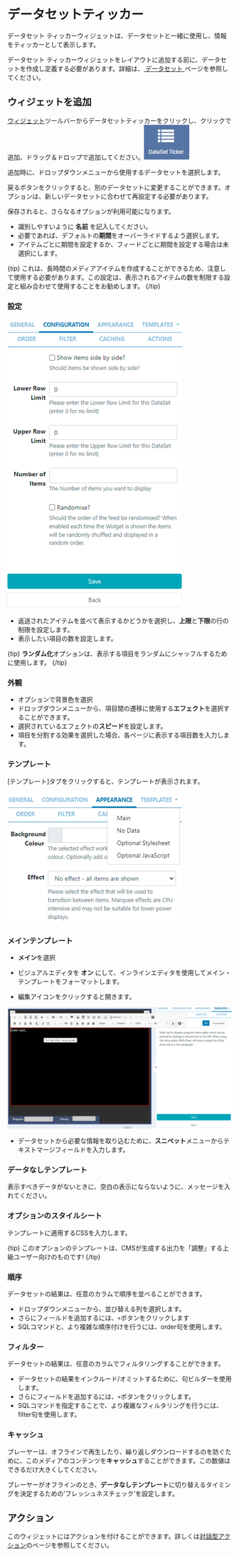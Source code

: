 <!--toc=widgets-->
# データセットティッカー

データセット ティッカーウィジェットは、データセットと一緒に使用し、情報をティッカーとして表示します。

データセット ティッカーウィジェットをレイアウトに追加する前に、データセットを作成し定義する必要があります。詳細は、[ データセット ](media_datasets.html) ページを参照してください。

## ウィジェットを追加

[ウィジェット](layouts_widgets.html)ツールバーからデータセットティッカーをクリックし、クリックで追加、ドラッグ＆ドロップで追加してください。![DataSet Ticker Widget](img\v2_media_datasetticker_widget.png)

追加時に、ドロップダウンメニューから使用するデータセットを選択します。

戻るボタンをクリックすると、別のデータセットに変更することができます。オプションは、新しいデータセットに合わせて再設定する必要があります。


保存されると、さらなるオプションが利用可能になります。

- 識別しやすいように **名前** を記入してください。
- 必要であれば、デフォルトの**期間**をオーバーライドするよう選択します。
- アイテムごとに期間を設定するか、フィードごとに期間を設定する場合は未選択にします。

{tip}
これは、長時間のメディアアイテムを作成することができるため、注意して使用する必要があります。この設定は、表示されるアイテムの数を制限する設定と組み合わせて使用することをお勧めします。
{/tip}

### 設定

![DataSet Ticker Configuration](img\v3.1_media_datasetticker_configuration.png)

- 返送されたアイテムを並べて表示するかどうかを選択し、**上限**と**下限**の行の制限を設定します。
- 表示したい項目の数を設定します。

{tip}
**ランダム化**オプションは、表示する項目をランダムにシャッフルするために使用します。
{/tip}

### 外観

- オプションで背景色を選択
- ドロップダウンメニューから、項目間の遷移に使用する**エフェクト**を選択することができます。
- 選択されているエフェクトの**スピード**を設定します。
- 項目を分割する効果を選択した場合、各ページに表示する項目数を入力します。

### テンプレート

[テンプレート]タブをクリックすると、テンプレートが表示されます。

![DataSet Ticker Template](img\v3.1_media_datasetticker_templates.png)

### メインテンプレート

- **メイン**を選択

- ビジュアルエディタを **オン** にして、インラインエディタを使用してメイン・テンプレートをフォーマットします。
- 編集アイコンをクリックすると開きます。

![DataSet Ticker Inline Editor](img\v3.1_media_datasetticker_inline_editor.png)

- データセットから必要な情報を取り込むために、**スニペット**メニューからテキストマージフィールドを入力します。

### データなしテンプレート

表示すべきデータがないときに、空白の表示にならないように、メッセージを入れてください。

### オプションのスタイルシート

テンプレートに適用するCSSを入力します。

{tip}
このオプションのテンプレートは、CMSが生成する出力を「調整」する上級ユーザー向けのものです!
{/tip}

### 順序

データセットの結果は、任意のカラムで順序を並べることができます。

- ドロップダウンメニューから、並び替える列を選択します。
- さらにフィールドを追加するには、`+`ボタンをクリックします
- SQLコマンドと、より複雑な順序付けを行うには、order句を使用します。

### フィルター

データセットの結果は、任意のカラムでフィルタリングすることができます。

- データセットの結果をインクルード/オミットするために、句ビルダーを使用します。
- さらにフィールドを追加するには、`+`ボタンをクリックします。
- SQLコマンドを指定することで、より複雑なフィルタリングを行うには、filter句を使用します。

### キャッシュ

プレーヤーは、オフラインで再生したり、繰り返しダウンロードするのを防ぐために、このメディアのコンテンツを**キャッシュ**することができます。この数値はできるだけ大きくしてください。

プレーヤーがオフラインのとき、**データなしテンプレート**に切り替えるタイミングを決定するための’フレッシュネスチェック'を設定します。

## アクション

このウィジェットにはアクションを付けることができます。詳しくは[対話型アクション](layouts_interactive_actions.html)のページを参照してください。















